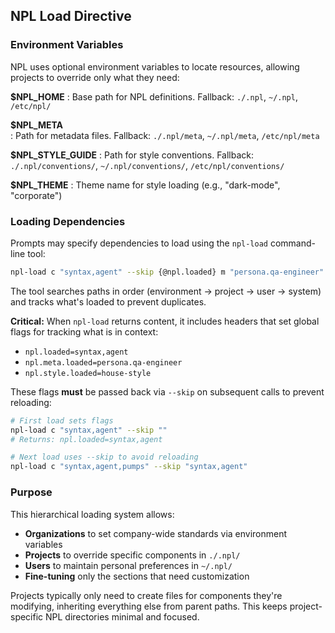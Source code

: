 ## NPL Load Directive

### Environment Variables

NPL uses optional environment variables to locate resources, allowing projects to override only what they need:

**$NPL_HOME**
: Base path for NPL definitions. Fallback: `./.npl`, `~/.npl`, `/etc/npl/`

**$NPL_META**  
: Path for metadata files. Fallback: `./.npl/meta`, `~/.npl/meta`, `/etc/npl/meta`

**$NPL_STYLE_GUIDE**
: Path for style conventions. Fallback: `./.npl/conventions/`, `~/.npl/conventions/`, `/etc/npl/conventions/`

**$NPL_THEME**
: Theme name for style loading (e.g., "dark-mode", "corporate")

### Loading Dependencies

Prompts may specify dependencies to load using the `npl-load` command-line tool:

```bash
npl-load c "syntax,agent" --skip {@npl.loaded} m "persona.qa-engineer" --skip {@npl.meta.loaded} s "house-style" --skip {@npl.style.loaded}
```

The tool searches paths in order (environment → project → user → system) and tracks what's loaded to prevent duplicates.

**Critical:** When `npl-load` returns content, it includes headers that set global flags for tracking what is in context:
- `npl.loaded=syntax,agent`
- `npl.meta.loaded=persona.qa-engineer`  
- `npl.style.loaded=house-style`

These flags **must** be passed back via `--skip` on subsequent calls to prevent reloading:

```bash
# First load sets flags
npl-load c "syntax,agent" --skip ""
# Returns: npl.loaded=syntax,agent

# Next load uses --skip to avoid reloading
npl-load c "syntax,agent,pumps" --skip "syntax,agent"
```

### Purpose

This hierarchical loading system allows:
- **Organizations** to set company-wide standards via environment variables
- **Projects** to override specific components in `./.npl/`  
- **Users** to maintain personal preferences in `~/.npl/`
- **Fine-tuning** only the sections that need customization

Projects typically only need to create files for components they're modifying, inheriting everything else from parent paths. This keeps project-specific NPL directories minimal and focused.
